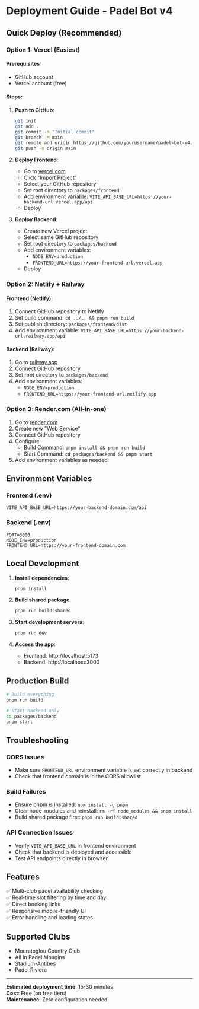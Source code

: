 # Deployment Guide - Padel Bot v4

## Quick Deploy (Recommended)

### Option 1: Vercel (Easiest)

#### Prerequisites
- GitHub account
- Vercel account (free)

#### Steps:
1. **Push to GitHub**:
   ```bash
   git init
   git add .
   git commit -m "Initial commit"
   git branch -M main
   git remote add origin https://github.com/yourusername/padel-bot-v4.git
   git push -u origin main
   ```

2. **Deploy Frontend**:
   - Go to [vercel.com](https://vercel.com)
   - Click "Import Project"
   - Select your GitHub repository
   - Set root directory to `packages/frontend`
   - Add environment variable: `VITE_API_BASE_URL=https://your-backend-url.vercel.app/api`
   - Deploy

3. **Deploy Backend**:
   - Create new Vercel project
   - Select same GitHub repository
   - Set root directory to `packages/backend`
   - Add environment variables:
     - `NODE_ENV=production`
     - `FRONTEND_URL=https://your-frontend-url.vercel.app`
   - Deploy

### Option 2: Netlify + Railway

#### Frontend (Netlify):
1. Connect GitHub repository to Netlify
2. Set build command: `cd ../.. && pnpm run build`
3. Set publish directory: `packages/frontend/dist`
4. Add environment variable: `VITE_API_BASE_URL=https://your-backend-url.railway.app/api`

#### Backend (Railway):
1. Go to [railway.app](https://railway.app)
2. Connect GitHub repository
3. Set root directory to `packages/backend`
4. Add environment variables:
   - `NODE_ENV=production`
   - `FRONTEND_URL=https://your-frontend-url.netlify.app`

### Option 3: Render.com (All-in-one)

1. Go to [render.com](https://render.com)
2. Create new "Web Service"
3. Connect GitHub repository
4. Configure:
   - Build Command: `pnpm install && pnpm run build`
   - Start Command: `cd packages/backend && pnpm start`
5. Add environment variables as needed

## Environment Variables

### Frontend (.env)
```
VITE_API_BASE_URL=https://your-backend-domain.com/api
```

### Backend (.env)
```
PORT=3000
NODE_ENV=production
FRONTEND_URL=https://your-frontend-domain.com
```

## Local Development

1. **Install dependencies**:
   ```bash
   pnpm install
   ```

2. **Build shared package**:
   ```bash
   pnpm run build:shared
   ```

3. **Start development servers**:
   ```bash
   pnpm run dev
   ```

4. **Access the app**:
   - Frontend: http://localhost:5173
   - Backend: http://localhost:3000

## Production Build

```bash
# Build everything
pnpm run build

# Start backend only
cd packages/backend
pnpm start
```

## Troubleshooting

### CORS Issues
- Make sure `FRONTEND_URL` environment variable is set correctly in backend
- Check that frontend domain is in the CORS allowlist

### Build Failures
- Ensure pnpm is installed: `npm install -g pnpm`
- Clear node_modules and reinstall: `rm -rf node_modules && pnpm install`
- Build shared package first: `pnpm run build:shared`

### API Connection Issues
- Verify `VITE_API_BASE_URL` in frontend environment
- Check that backend is deployed and accessible
- Test API endpoints directly in browser

## Features

✅ Multi-club padel availability checking  
✅ Real-time slot filtering by time and day  
✅ Direct booking links  
✅ Responsive mobile-friendly UI  
✅ Error handling and loading states  

## Supported Clubs

- Mouratoglou Country Club
- All In Padel Mougins  
- Stadium-Antibes
- Padel Riviera

---

**Estimated deployment time**: 15-30 minutes  
**Cost**: Free (on free tiers)  
**Maintenance**: Zero configuration needed